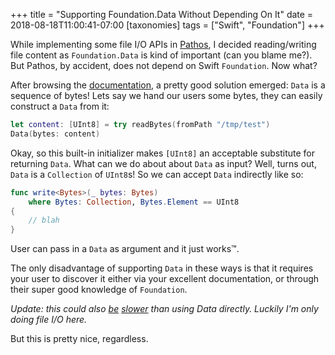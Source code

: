 +++
title = "Supporting Foundation.Data Without Depending On It"
date = 2018-08-18T11:00:41-07:00
[taxonomies]
tags = ["Swift", "Foundation"]
+++

While implementing some file I/O APIs in [Pathos][0], I decided reading/writing
file content as `Foundation.Data` is kind of important (can you blame me?). But
Pathos, by accident, does not depend on Swift `Foundation`. Now what?

After browsing the [documentation][1], a pretty good solution emerged: `Data` is
a sequence of bytes! Lets say we hand our users some bytes, they can easily
construct a `Data` from it:

```swift
let content: [UInt8] = try readBytes(fromPath "/tmp/test")
Data(bytes: content)
```

Okay, so this built-in initializer makes `[UInt8]` an acceptable substitute for
returning `Data`. What can we do about about `Data` as input? Well, turns out,
`Data` is a `Collection` of `UInt8`s! So we can accept `Data` indirectly like
so:

```swift
func write<Bytes>(_ bytes: Bytes)
    where Bytes: Collection, Bytes.Element == UInt8
{
    // blah
}
```

User can pass in a `Data` as argument and it just works™.

The only disadvantage of supporting `Data` in these ways is that it requires
your user to discover it either via your excellent documentation, or through
their super good knowledge of `Foundation`.

_Update: this could also [be][2] [slower][3] than using Data directly. Luckily
I'm only doing file I/O here._

But this is pretty nice, regardless.

[0]: https://github.com/dduan/Pathos
[1]: https://developer.apple.com/documentation/foundation/data
[2]: https://mastodon.social/@helge/100573358160444340
[3]: https://twitter.com/daniel_dunbar/status/1030938273047179264
